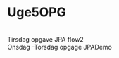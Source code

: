 # Uge5OPG
<br>
Tirsdag opgave JPA flow2
<br>
Onsdag -Torsdag opgage JPADemo
<br>
<br
Havde kørt den med branches men det kunne ikke lige give sige med et push... så det er her: https://github.com/NicoCPH/Uge5
<br>
